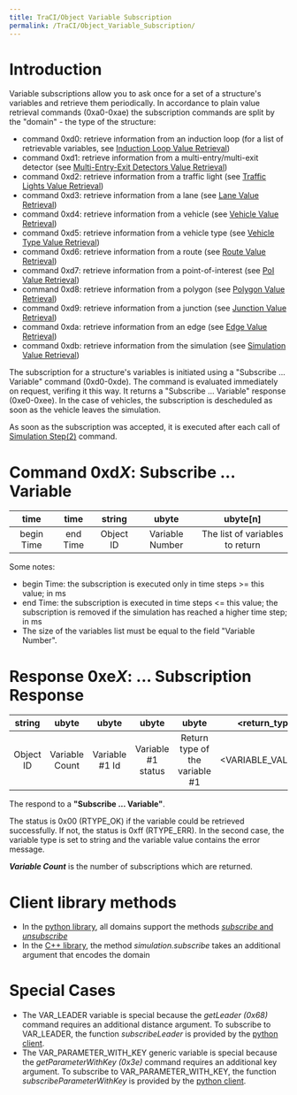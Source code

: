 ```yaml
---
title: TraCI/Object Variable Subscription
permalink: /TraCI/Object_Variable_Subscription/
---
```


# Introduction

Variable subscriptions allow you to ask once for a set of a structure's
variables and retrieve them periodically. In accordance to plain value
retrieval commands (0xa0-0xae) the subscription commands are split by
the "domain" - the type of the structure:

- command 0xd0: retrieve information from an induction loop (for a
  list of retrievable variables, see [Induction Loop Value
  Retrieval](../TraCI/Induction_Loop_Value_Retrieval.md))
- command 0xd1: retrieve information from a multi-entry/multi-exit
  detector (see [Multi-Entry-Exit Detectors Value
  Retrieval](../TraCI/Multi-Entry-Exit_Detectors_Value_Retrieval.md))
- command 0xd2: retrieve information from a traffic light (see
  [Traffic Lights Value
  Retrieval](../TraCI/Traffic_Lights_Value_Retrieval.md))
- command 0xd3: retrieve information from a lane (see [Lane Value
  Retrieval](../TraCI/Lane_Value_Retrieval.md))
- command 0xd4: retrieve information from a vehicle (see [Vehicle
  Value Retrieval](../TraCI/Vehicle_Value_Retrieval.md))
- command 0xd5: retrieve information from a vehicle type (see [Vehicle
  Type Value Retrieval](../TraCI/VehicleType_Value_Retrieval.md))
- command 0xd6: retrieve information from a route (see [Route Value
  Retrieval](../TraCI/Route_Value_Retrieval.md))
- command 0xd7: retrieve information from a point-of-interest (see
  [PoI Value Retrieval](../TraCI/POI_Value_Retrieval.md))
- command 0xd8: retrieve information from a polygon (see [Polygon
  Value Retrieval](../TraCI/Polygon_Value_Retrieval.md))
- command 0xd9: retrieve information from a junction (see [Junction
  Value Retrieval](../TraCI/Junction_Value_Retrieval.md))
- command 0xda: retrieve information from an edge (see [Edge Value
  Retrieval](../TraCI/Edge_Value_Retrieval.md))
- command 0xdb: retrieve information from the simulation (see
  [Simulation Value
  Retrieval](../TraCI/Simulation_Value_Retrieval.md))

The subscription for a structure's variables is initiated using a
"Subscribe ... Variable" command (0xd0-0xde). The command is evaluated
immediately on request, verifing it this way. It returns a "Subscribe
... Variable" response (0xe0-0xee). In the case of vehicles, the
subscription is descheduled as soon as the vehicle leaves the
simulation.

As soon as the subscription was accepted, it is executed after each call
of [Simulation
Step(2)](../TraCI/Control-related_commands.md#command_0x02_simulation_step)
command.

# Command 0xd*X*: Subscribe ... Variable

|    time    |   time   |  string   |      ubyte      |           ubyte\[n\]            |
| :--------: | :------: | :-------: | :-------------: | :-----------------------------: |
| begin Time | end Time | Object ID | Variable Number | The list of variables to return |

Some notes:

- begin Time: the subscription is executed only in time steps \>= this
  value; in ms
- end Time: the subscription is executed in time steps <= this value;
  the subscription is removed if the simulation has reached a higher
  time step; in ms
- The size of the variables list must be equal to the field "Variable
  Number".

# Response 0xe*X*: ... Subscription Response

|  string   |     ubyte      |      ubyte      |        ubyte        |              ubyte              |     <return_type\>      | ... |      ubyte      |        ubyte        |              ubyte              |     <return_type\>      |
| :-------: | :------------: | :-------------: | :-----------------: | :-----------------------------: | :--------------------: | :-: | :-------------: | :-----------------: | :-----------------------------: | :--------------------: |
| Object ID | Variable Count | Variable \#1 Id | Variable \#1 status | Return type of the variable \#1 | <VARIABLE_VALUE\#1\> | ... | Variable \#n Id | Variable \#n status | Return type of the variable \#n | <VARIABLE_VALUE\#n\> |

The respond to a **"Subscribe ... Variable"**.

The status is 0x00 (RTYPE_OK) if the variable could be retrieved
successfully. If not, the status is 0xff (RTYPE_ERR). In the second
case, the variable type is set to string and the variable value contains
the error message.

***Variable Count*** is the number of subscriptions which are returned.

# Client library methods

- In the [python
  library](../TraCI/Interfacing_TraCI_from_Python.md#subscriptions),
  all domains support the methods [*subscribe* and
  *unsubscribe*](https://sumo.dlr.de/pydoc/traci.domain.html#Domain)
- In the [C++ library](../TraCI/C++TraCIAPI.md), the method
  *simulation.subscribe* takes an additional argument that encodes the
  domain

# Special Cases

- The VAR_LEADER variable is special because the *getLeader (0x68)*
  command requires an additional distance argument. To subscribe to
  VAR_LEADER, the function *subscribeLeader* is provided by the
  [python client](../TraCI/Interfacing_TraCI_from_Python.md).
- The VAR_PARAMETER_WITH_KEY generic variable is special because the *getParameterWithKey (0x3e)*
  command requires an additional key argument. To subscribe to
  VAR_PARAMETER_WITH_KEY, the function *subscribeParameterWithKey* is provided by the
  [python client](../TraCI/Interfacing_TraCI_from_Python.md).